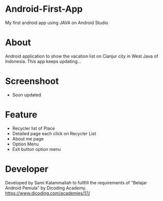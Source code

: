 # Android-First-App
My first android app using JAVA on Android Studio

# About
Android application to show the vacation list on Cianjur city in West Java of Indonesia. This app keeps updating...

# Screenshoot
- Soon updated

# Feature
- Recycler list of Place
- Detailed page each click on Recycler List
- About me page
- Option Menu
- Exit button option menu

# Developer
Developed by Sami Kalammallah to fullfill the requirements of "Belajar Android Pemula" by Dicoding Academy.
https://www.dicoding.com/academies/51/